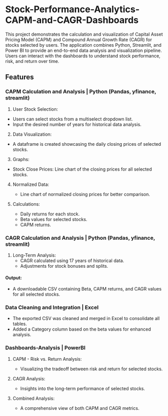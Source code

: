 # Stock-Performance-Analytics-CAPM-and-CAGR-Dashboards
This project demonstrates the calculation and visualization of Capital Asset Pricing Model (CAPM) and Compound Annual Growth Rate (CAGR) for stocks selected by users. The application combines Python, Streamlit, and Power BI to provide an end-to-end data analysis and visualization pipeline. Users can interact with the dashboards to understand stock performance, risk, and return over time.

## Features

### CAPM Calculation and Analysis | Python (Pandas, yfinance, streamlit)

1) User Stock Selection:
  * Users can select stocks from a multiselect dropdown list.
  * Input the desired number of years for historical data analysis.

2) Data Visualization:
  * A dataframe is created showcasing the daily closing prices of selected stocks.

3) Graphs:
  * Stock Close Prices: Line chart of the closing prices for all selected stocks.

4) Normalized Data:
   * Line chart of normalized closing prices for better comparison.

5) Calculations:
   * Daily returns for each stock.
   * Beta values for selected stocks.
   * CAPM returns.

### CAGR Calculation and Analysis | Python (Pandas, yfinance, streamlit)

1) Long-Term Analysis:
   * CAGR calculated using 17 years of historical data.
   * Adjustments for stock bonuses and splits.

#### Output:
* A downloadable CSV containing Beta, CAPM returns, and CAGR values for all selected stocks.

  
### Data Cleaning and Integration | Excel

* The exported CSV was cleaned and merged in Excel to consolidate all tables.
* Added a Category column based on the beta values for enhanced analysis.

### Dashboards-Analysis | PowerBI

1) CAPM - Risk vs. Return Analysis:
   * Visualizing the tradeoff between risk and return for selected stocks.

2) CAGR Analysis:
   * Insights into the long-term performance of selected stocks.

3) Combined Analysis:
   * A comprehensive view of both CAPM and CAGR metrics.


